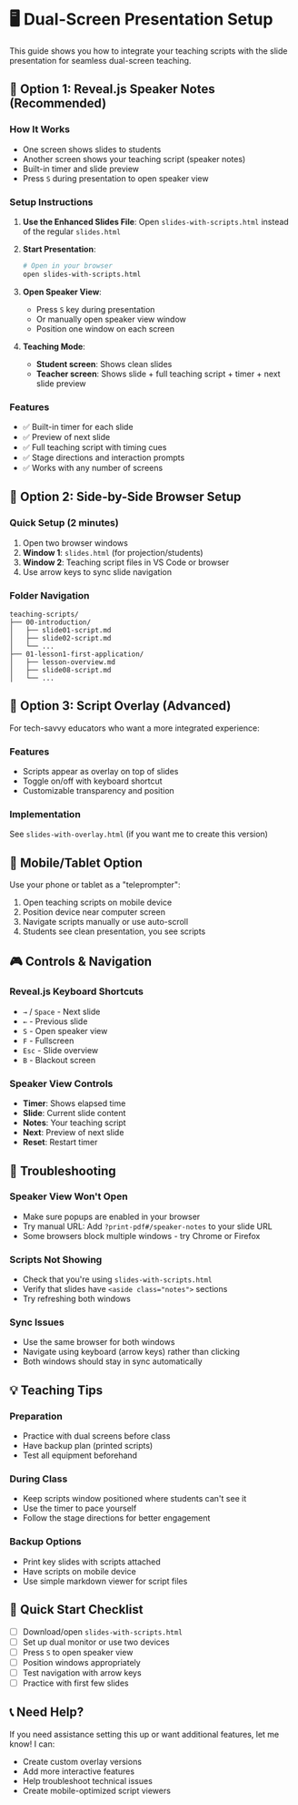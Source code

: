 # 🖥️ Dual-Screen Presentation Setup

This guide shows you how to integrate your teaching scripts with the slide presentation for seamless dual-screen teaching.

## 🎯 Option 1: Reveal.js Speaker Notes (Recommended)

### How It Works

- One screen shows slides to students
- Another screen shows your teaching script (speaker notes)
- Built-in timer and slide preview
- Press `S` during presentation to open speaker view

### Setup Instructions

1. **Use the Enhanced Slides File**: Open `slides-with-scripts.html` instead of the regular `slides.html`

2. **Start Presentation**:

   ```bash
   # Open in your browser
   open slides-with-scripts.html
   ```

3. **Open Speaker View**:

   - Press `S` key during presentation
   - Or manually open speaker view window
   - Position one window on each screen

4. **Teaching Mode**:
   - **Student screen**: Shows clean slides
   - **Teacher screen**: Shows slide + full teaching script + timer + next slide preview

### Features

- ✅ Built-in timer for each slide
- ✅ Preview of next slide
- ✅ Full teaching script with timing cues
- ✅ Stage directions and interaction prompts
- ✅ Works with any number of screens

## 🎯 Option 2: Side-by-Side Browser Setup

### Quick Setup (2 minutes)

1. Open two browser windows
2. **Window 1**: `slides.html` (for projection/students)
3. **Window 2**: Teaching script files in VS Code or browser
4. Use arrow keys to sync slide navigation

### Folder Navigation

```
teaching-scripts/
├── 00-introduction/
│   ├── slide01-script.md
│   ├── slide02-script.md
│   └── ...
├── 01-lesson1-first-application/
│   ├── lesson-overview.md
│   ├── slide08-script.md
│   └── ...
```

## 🎯 Option 3: Script Overlay (Advanced)

For tech-savvy educators who want a more integrated experience:

### Features

- Scripts appear as overlay on top of slides
- Toggle on/off with keyboard shortcut
- Customizable transparency and position

### Implementation

See `slides-with-overlay.html` (if you want me to create this version)

## 📱 Mobile/Tablet Option

Use your phone or tablet as a "teleprompter":

1. Open teaching scripts on mobile device
2. Position device near computer screen
3. Navigate scripts manually or use auto-scroll
4. Students see clean presentation, you see scripts

## 🎮 Controls & Navigation

### Reveal.js Keyboard Shortcuts

- `→` / `Space` - Next slide
- `←` - Previous slide
- `S` - Open speaker view
- `F` - Fullscreen
- `Esc` - Slide overview
- `B` - Blackout screen

### Speaker View Controls

- **Timer**: Shows elapsed time
- **Slide**: Current slide content
- **Notes**: Your teaching script
- **Next**: Preview of next slide
- **Reset**: Restart timer

## 🔧 Troubleshooting

### Speaker View Won't Open

- Make sure popups are enabled in your browser
- Try manual URL: Add `?print-pdf#/speaker-notes` to your slide URL
- Some browsers block multiple windows - try Chrome or Firefox

### Scripts Not Showing

- Check that you're using `slides-with-scripts.html`
- Verify that slides have `<aside class="notes">` sections
- Try refreshing both windows

### Sync Issues

- Use the same browser for both windows
- Navigate using keyboard (arrow keys) rather than clicking
- Both windows should stay in sync automatically

## 💡 Teaching Tips

### Preparation

- Practice with dual screens before class
- Have backup plan (printed scripts)
- Test all equipment beforehand

### During Class

- Keep scripts window positioned where students can't see it
- Use the timer to pace yourself
- Follow the stage directions for better engagement

### Backup Options

- Print key slides with scripts attached
- Have scripts on mobile device
- Use simple markdown viewer for script files

## 🚀 Quick Start Checklist

- [ ] Download/open `slides-with-scripts.html`
- [ ] Set up dual monitor or use two devices
- [ ] Press `S` to open speaker view
- [ ] Position windows appropriately
- [ ] Test navigation with arrow keys
- [ ] Practice with first few slides

## 📞 Need Help?

If you need assistance setting this up or want additional features, let me know! I can:

- Create custom overlay versions
- Add more interactive features
- Help troubleshoot technical issues
- Create mobile-optimized script viewers
